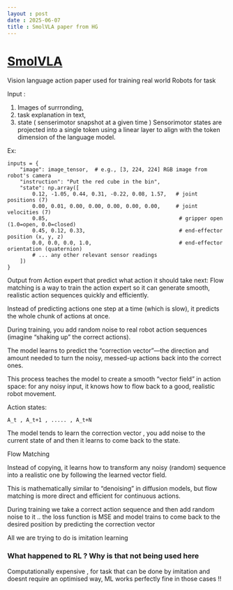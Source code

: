```yaml
---
layout : post 
date : 2025-06-07
title : SmolVLA paper from HG
---
```


# [SmolVLA]( https://huggingface.co/blog/smolvla )
 
Vision language action paper used for training real world Robots for task 

Input : 
1. Images of surrronding, 
2. task explanation  in text, 
3. state ( senserimotor snapshot at a given time )
Sensorimotor states are projected into a single token using a linear layer to align with the token dimension of the language model.

Ex: 
```
inputs = {
    "image": image_tensor,  # e.g., [3, 224, 224] RGB image from robot's camera
    "instruction": "Put the red cube in the bin",
    "state": np.array([
        0.12, -1.05, 0.44, 0.31, -0.22, 0.08, 1.57,   # joint positions (7)
        0.00, 0.01, 0.00, 0.00, 0.00, 0.00, 0.00,     # joint velocities (7)
        0.85,                                          # gripper open (1.0=open, 0.0=closed)
        0.45, 0.12, 0.33,                              # end-effector position (x, y, z)
        0.0, 0.0, 0.0, 1.0,                            # end-effector orientation (quaternion)
        # ... any other relevant sensor readings
    ])
}

```


Output from Action expert that predict what action it should take next: 
Flow matching is a way to train the action expert so it can generate smooth, realistic action sequences quickly and efficiently.

Instead of predicting actions one step at a time (which is slow), it predicts the whole chunk of actions at once.

During training, you add random noise to real robot action sequences (imagine “shaking up” the correct actions).

The model learns to predict the “correction vector”—the direction and amount needed to turn the noisy, messed-up actions back into the correct ones.

This process teaches the model to create a smooth “vector field” in action space: for any noisy input, it knows how to flow back to a good, realistic robot movement.

Action states:
```
A_t , A_t+1 , ..... , A_t+N
```


The model tends to learn the correction vector , you add noise to the current state of and then it learns to come back to the state. 

Flow Matching

Instead of copying, it learns how to transform any noisy (random) sequence into a realistic one by following the learned vector field.

This is mathematically similar to “denoising” in diffusion models, but flow matching is more direct and efficient for continuous actions.

During training we take a correct action sequence and then add random noise to it .. the loss function is MSE and model trains to come back to the desired position by predicting the correction vector 

All we are trying to do is imitation learning 

### What happened to RL ? Why is that not being used here


Computationally expensive , for task that can be done by imitation and doesnt require an optimised way, ML works perfectly fine in those cases !!  

